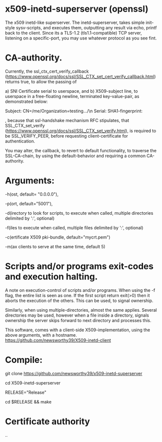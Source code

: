 # x509-inetd-superserver (openssl)

The x509 inetd-like superserver. The inetd-superserver, takes simple init-style sysv-scripts, and executes them, outputting any result via echo, printf back to the client. Since its a TLS-1.2 (tls1.1-compatible) TCP server, listening on a specific-port, you may use whatever protocol as you see fint.

# CA-authority.
Currently, the ssl_ctx_cert_verify_callback  (https://www.openssl.org/docs/ssl/SSL_CTX_set_cert_verify_callback.html) returns true, to allow the passing of

a) SNI Certificate serial to userspace, and b) X509-subject line, to userspace in a free-floating newline, terminated key-value-pair, as demonstrated below:

Subject: CN=/me/Organization=testing.../\n
Serial: <a very long serial>
SHA1-fingerprint: <a long hex-fingerprint>

, because that ssl-handshake mechanism RFC stipulates, that SSL_CTX_set_verify (https://www.openssl.org/docs/ssl/SSL_CTX_set_verify.html), is required to be SSL_VERIFY_PEER, before requesting client-certificate for authentication.

You may alter, the callback, to revert to default functionality, to traverse the SSL-CA-chain, by using the default-behavior and requiring a common CA-authority.

# Arguments:
 -h(ost, default= "0.0.0.0"),
 
 -p(ort, default="5001"),
 
 -d(irectory to look for scripts, to execute when called, multiple directories delimited by ':', optional)
 
 -f(iles to execute when called, multiple files delimited by ':', optional)
 
 -c(ertificate X509 pki-bundle, default="mycrt.pem")  
 
 -m(ax clients to serve at the same time, default 5)
 
# Scripts and/or programs exit-codes and execution halting.
  A note on execution-control of scripts and/or programs. When using the -f flag, the entire list is seen as one. If the first script return exit(>0) then
 it aborts the execution of the others. This can be used, to signal ownership.
 
 Similarly, when using multiple-directories, almost the same applies. Several directories may be used, however when a file inside a directory, signals ownership
 the server skips forward to next directory and processes this.  
   
 This software, comes with a client-side X509-implementation, using the above arguments, with a hostname. 
 https://github.com/newsworthy39/X509-inetd-client

# Compile:
 git clone https://github.com/newsworthy39/x509-inetd-superserver
 
 cd X509-inetd-superserver
 
 RELEASE="Release"
 
 cd $RELEASE && make
 
 # Certificate authority
 .. 
